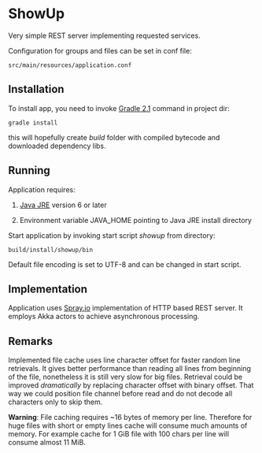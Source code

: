 ShowUp
======

Very simple REST server implementing requested services.

Configuration for groups and files can be set in conf file:

    src/main/resources/application.conf

Installation
------------
To install app, you need to invoke [Gradle 2.1](http://www.gradle.org/) command in project dir:

    gradle install

this will hopefully create _build_ folder with compiled bytecode and downloaded dependency libs.

Running
-------
Application requires:

1. [Java JRE](http://www.oracle.com/technetwork/java/javase/downloads/index.html) version 6 or later

2. Environment variable JAVA_HOME pointing to Java JRE install directory

Start application by invoking start script _showup_ from directory:    

    build/install/showup/bin

Default file encoding is set to UTF-8 and can be changed in start script.

Implementation
--------------
Application uses [Spray.io](http://spray.io/) implementation of HTTP based REST server.
It employs Akka actors to achieve asynchronous processing.

Remarks
-------
Implemented file cache uses line character offset for faster random line retrievals. It gives better performance than
reading all lines from beginning of the file, nonetheless it is still very slow for big files. Retrieval could be 
improved _dramatically_ by replacing character offset with binary offset. That way we could position file channel before
read and do not decode all characters only to skip them.

**Warning**: File caching requires ~16 bytes of memory per line. Therefore for huge files with short or empty
lines cache will consume much amounts of memory. For example cache for 1 GiB file with 100 chars per line will consume
almost 11 MiB.